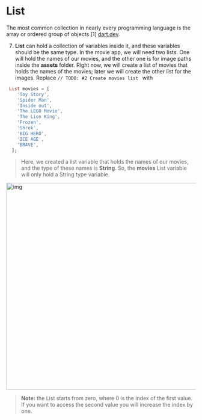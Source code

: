 # List

The most common collection in nearly every programming language is the array or ordered group of objects [1] [dart.dev](https://dart.dev/). 



7. **List** can hold a collection of variables inside it, and these variables should be the same type. In the movie app, we will need two lists. One will hold the names of our movies, and the other one is for image paths inside the **assets** folder. Right now, we will create a list of movies that holds the names of the movies; later we will create the other list for the images. Replace `// TODO: #2 Create movies list ` with 

```dart
 List movies = [
    'Toy Story',
    'Spider Man',
    'Inside out',
    'The LEGO Movie',
    'The Lion King',
    'Frozen',
    'Shrek',
    'BIG HERO',
    'ICE AGE',
    'BRAVE',
  ];
```

> Here, we created a list variable that holds the names of our movies, and the type of these names is **String**. So, the **movies** List variable will only hold a String type variable. 

<img src="https://lh6.googleusercontent.com/MYiSn2YclSUQoo50fMAusvSzrFZYBQj0ohUIui01RX84ZgnSwszZVlO_1aI0_oqIhOn0wsMoBeQ9a4BB7Uvd9l99Io2KFmG_9R65iFG4Fo9M3lHU41XTNYbD04-TLUAxuG8IsWtf" alt="img" width="550" />

> **Note:** the List starts from zero, where 0 is the index of the first value. If you want to access the second value you will increase the index by one.













































